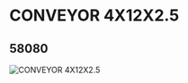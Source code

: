 # CONVEYOR 4X12X2.5
## 58080
![CONVEYOR 4X12X2.5](https://lc-www-live-s.legocdn.com/media/bricks/5/2/4497290.jpg)